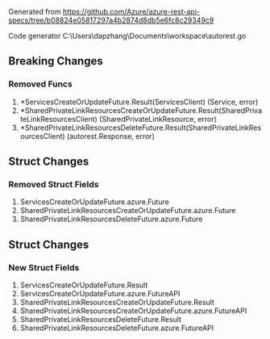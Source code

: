 Generated from https://github.com/Azure/azure-rest-api-specs/tree/b08824e05817297a4b2874d8db5e6fc8c29349c9

Code generator C:\Users\dapzhang\Documents\workspace\autorest.go

## Breaking Changes

### Removed Funcs

1. *ServicesCreateOrUpdateFuture.Result(ServicesClient) (Service, error)
1. *SharedPrivateLinkResourcesCreateOrUpdateFuture.Result(SharedPrivateLinkResourcesClient) (SharedPrivateLinkResource, error)
1. *SharedPrivateLinkResourcesDeleteFuture.Result(SharedPrivateLinkResourcesClient) (autorest.Response, error)

## Struct Changes

### Removed Struct Fields

1. ServicesCreateOrUpdateFuture.azure.Future
1. SharedPrivateLinkResourcesCreateOrUpdateFuture.azure.Future
1. SharedPrivateLinkResourcesDeleteFuture.azure.Future

## Struct Changes

### New Struct Fields

1. ServicesCreateOrUpdateFuture.Result
1. ServicesCreateOrUpdateFuture.azure.FutureAPI
1. SharedPrivateLinkResourcesCreateOrUpdateFuture.Result
1. SharedPrivateLinkResourcesCreateOrUpdateFuture.azure.FutureAPI
1. SharedPrivateLinkResourcesDeleteFuture.Result
1. SharedPrivateLinkResourcesDeleteFuture.azure.FutureAPI
